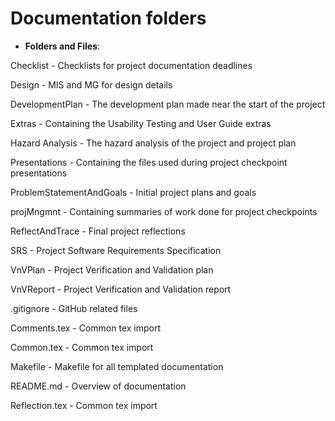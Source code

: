 # Documentation folders

- **Folders and Files**:

Checklist - Checklists for project documentation deadlines

Design - MIS and MG for design details

DevelopmentPlan - The development plan made near the start of the project

Extras - Containing the Usability Testing and User Guide extras

Hazard Analysis - The hazard analysis of the project and project plan

Presentations - Containing the files used during project checkpoint presentations

ProblemStatementAndGoals - Initial project plans and goals

projMngmnt - Containing summaries of work done for project checkpoints

ReflectAndTrace - Final project reflections

SRS - Project Software Requirements Specification

VnVPlan - Project Verification and Validation plan

VnVReport - Project Verification and Validation report

.gitignore - GitHub related files

Comments.tex - Common tex import

Common.tex - Common tex import

Makefile - Makefile for all templated documentation

README.md - Overview of documentation

Reflection.tex - Common tex import